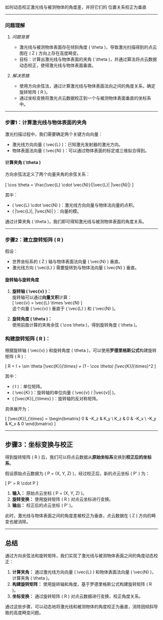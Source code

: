 如何动态校正激光线与被测物体的角度差，并将它们的 位置关系校正为垂直

---

### 问题理解

1. *问题背景*  <br>
   - 激光线与被测物体表面存在倾斜角度 \( \theta \)，导致激光扫描得到的点云图在 \( Z \) 方向上存在高度畸变。<br>
   - 目标：计算出激光线与物体表面的夹角 \( \theta \)，并通过算法将点云数据动态校正，使得激光线与物体表面垂直。<br>

2. *解决思路*  <br>
   - 使用方向余弦法，通过计算激光线与物体表面法向之间的角度关系，确定旋转矩阵 \( R \)。<br>
   - 通过坐标变换将激光点云数据校正到一个与被测物体表面垂直的坐标系中。<br>

---



### 步骤1：计算激光线与物体表面的夹角

激光扫描过程中，我们需要确定两个关键方向向量：<br>  

- 激光线方向向量 \( \vec{L} \)：已知激光发射器的激光方向。<br>  
- 物体表面法向量 \( \vec{N} \)：可以通过物体表面的标定或三维拟合得到。<br>    

#### 计算夹角 \( \theta \)
方向余弦法定义了两个向量夹角的余弦关系： <br>   
\[
\cos \theta = \frac{\vec{L} \cdot \vec{N}}{|\vec{L}| |\vec{N}|}
\]

其中：<br>  
- \( \vec{L} \cdot \vec{N} \)：激光线方向向量与物体法向量的点积。  <br>  
- \( |\vec{L}|, |\vec{N}| \)：向量的模。 <br>   

通过计算夹角 \( \theta \)，我们即可得知激光线与被测物体表面的角度关系。<br>  

---

### 步骤2：建立旋转矩阵 \( R \)

假设：<br>  
- 世界坐标系的 \( Z \) 轴与物体表面法向量 \( \vec{N} \) 垂直。  <br>  
- 激光线方向 \( \vec{L} \) 需要旋转到与物体法向量 \( \vec{N} \) 垂直。<br>  

#### 旋转轴与旋转角度
1. **旋转轴 \( \vec{v} \)：**  
   旋转轴可以通过**向量叉积**计算：  
   \[
   \vec{v} = \vec{L} \times \vec{N}
   \]  
   这个向量 \( \vec{v} \) 垂直于 \( \vec{L} \) 和 \( \vec{N} \)。

2. **旋转角度 \( \theta \)：**  
   使用前面计算的夹角余弦 \( \cos \theta \)，得到旋转角度 \( \theta \)。

### **构建旋转矩阵 \( R \)：**  
根据旋转轴 \( \vec{v} \) 和旋转角度 \( \theta \)，可以使用**罗德里格斯公式**构建旋转矩阵 \( R \)：

\[
R = I + \sin \theta [\vec{K}]_{\times} + (1 - \cos \theta) [\vec{K}]_{\times}^2
\]

其中：  
- \( I \)：单位矩阵。  
- \( \vec{K} \)：旋转轴的单位向量 \( \vec{v} / |\vec{v}| \)。  
- \( [\vec{K}]_{\times} \)：旋转轴的反对称矩阵。  

具体展开为：

\[
[\vec{K}]_{\times} = 
\begin{bmatrix}
0 & -K_z & K_y \\
K_z & 0 & -K_x \\
-K_y & K_x & 0
\end{bmatrix}
\]

---

## **步骤3：坐标变换与校正**

得到旋转矩阵 \( R \) 后，我们可以将点云数据从**原始坐标系**变换到**校正后的坐标系**。

假设原始点云数据为 \( P = (X, Y, Z) \)，经过校正后，新的点云坐标 \( P' \) 为：

\[
P' = R \cdot P
\]

1. **输入：** 原始点云坐标 \( P = (X, Y, Z) \)。  
2. **旋转变换：** 使用旋转矩阵 \( R \) 对点云坐标进行变换。  
3. **输出：** 校正后的点云坐标 \( P' \)。

此时，激光线与物体表面之间的角度差被校正为垂直，点云数据在 \( Z \) 方向的畸变也被消除。

---

## **总结**

通过方向余弦法和旋转矩阵，我们实现了激光线与被测物体表面之间的角度动态校正：  
1. **计算夹角：** 通过激光线方向向量 \( \vec{L} \) 和物体表面法向量 \( \vec{N} \)，计算夹角 \( \theta \)。  
2. **构建旋转矩阵：** 使用旋转轴和角度，基于罗德里格斯公式构建旋转矩阵 \( R \)。  
3. **坐标变换：** 通过旋转矩阵 \( R \) 对点云数据进行变换，校正角度关系。

通过这些步骤，可以动态地将激光线和被测物体的角度校正为垂直，消除因倾斜导致的高度畸变问题。